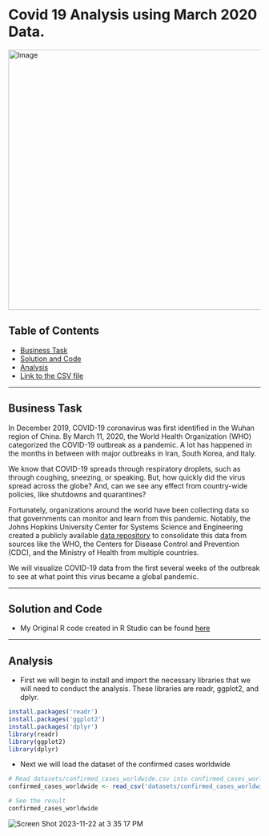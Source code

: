 # Covid 19 Analysis using March 2020 Data.


<img src="https://github.com/KennethManzi1/Data-Analysis-projects/assets/120513764/448404e7-9fdf-4057-9116-8dcd668d6684" 
alt="Image" width="700" height="520">



## Table of Contents
- [Business Task](#business-task)
- [Solution and Code](#Solution-and-Code)
- [Analysis](#Analysis)
- [Link to the CSV file](#Link-to-the-CSV-file)

***

## Business Task

In December 2019, COVID-19 coronavirus was first identified in the Wuhan region of China. By March 11, 2020, the World Health Organization (WHO) categorized the COVID-19 outbreak as a pandemic. A lot has happened in the months in between with major outbreaks in Iran, South Korea, and Italy.

We know that COVID-19 spreads through respiratory droplets, such as through coughing, sneezing, or speaking. But, how quickly did the virus spread across the globe? And, can we see any effect from country-wide policies, like shutdowns and quarantines?

Fortunately, organizations around the world have been collecting data so that governments can monitor and learn from this pandemic. Notably, the Johns Hopkins University Center for Systems Science and Engineering created a 
publicly available [data repository](https://github.com/RamiKrispin/coronavirus) to consolidate this data from sources like the WHO, the Centers for Disease Control and Prevention (CDC), and the Ministry of Health from multiple countries.

We will visualize COVID-19 data from the first several weeks of the outbreak to see at what point this virus became a global pandemic.

***

## Solution and Code

- My Original R code created in R Studio can be found [here](https://github.com/KennethManzi1/Data-Analysis-projects/blob/main/Covid19analysis/Covid%2019%20March_2020.R)

***

## Analysis 

- First we will begin to install and import the necessary libraries that we will need to conduct the analysis. These libraries are readr, ggplot2, and dplyr.

```R
install.packages('readr')
install.packages('ggplot2')
install.packages('dplyr')
library(readr)
library(ggplot2)
library(dplyr)
```
- Next we will load the dataset of the confirmed cases worldwide
```R
# Read datasets/confirmed_cases_worldwide.csv into confirmed_cases_worldwide
confirmed_cases_worldwide <- read_csv('datasets/confirmed_cases_worldwide.csv')

# See the result
confirmed_cases_worldwide
```
![Screen Shot 2023-11-22 at 3 35 17 PM](https://github.com/KennethManzi1/Data-Analysis-projects/assets/120513764/b2e4f31e-ec71-4295-be18-56d243dec8f4)

